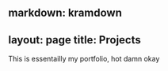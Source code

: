 markdown: kramdown
---
layout: page
title: Projects
---

This is essentailly my portfolio, hot damn okay 
